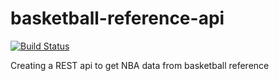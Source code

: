 # basketball-reference-api

[![Build Status](https://travis-ci.com/J-Obog/basketball-reference-api.svg?branch=master)](https://travis-ci.com/J-Obog/basketball-reference-api)

Creating a REST api to get NBA data from basketball reference
